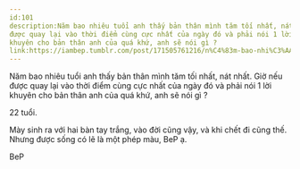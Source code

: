 ```yaml
---
id:101
description:Năm bao nhiêu tuổi anh thấy bản thân mình tăm tối nhất, nát nhất. Giờ nếu
được quay lại vào thời điểm cùng cực nhất của ngày đó và phải nói 1 lời
khuyên cho bản thân anh của quá khứ, anh sẽ nói gì ?
link:https://iambep.tumblr.com/post/171505761216/n%C4%83m-bao-nhi%C3%AAu-tu%E1%BB%95i-anh-th%E1%BA%A5y-b%E1%BA%A3n-th%C3%A2n-m%C3%ACnh-t%C4%83m-t%E1%BB%91i
---
```


Năm bao nhiêu tuổi anh thấy bản thân mình tăm tối nhất, nát nhất. Giờ nếu
được quay lại vào thời điểm cùng cực nhất của ngày đó và phải nói 1 lời
khuyên cho bản thân anh của quá khứ, anh sẽ nói gì ?

22 tuổi.

Mày sinh ra với hai bàn tay trắng, vào đời cũng vậy, và khi chết đi cũng
thế. Nhưng được sống có lẽ là một phép màu, BeP ạ.

BeP